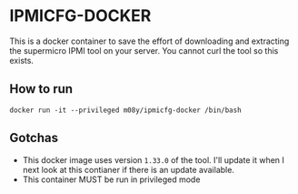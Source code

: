 # IPMICFG-DOCKER

This is a docker container to save the effort of downloading and extracting the supermicro IPMI tool on your server. You cannot curl the tool so this exists.


## How to run

```
docker run -it --privileged m08y/ipmicfg-docker /bin/bash
```

## Gotchas

- This docker image uses version `1.33.0` of the tool. I'll update it when I next look at this contianer if there is an update available.
- This container MUST be run in privileged mode
